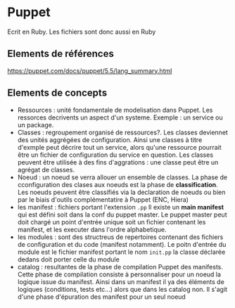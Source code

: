 Puppet
======


Ecrit en Ruby.
Les fichiers sont donc aussi en Ruby

## Elements de références

https://puppet.com/docs/puppet/5.5/lang_summary.html


## Elements de concepts

 - Ressources : unité fondamentale de modelisation dans Puppet. Les ressorces decrivents un aspect d'un systeme. Exemple : un service ou un package.
 - Classes :  regroupement organisé de ressources?. Les classes deviennet des unités aggrégées de configuration. Ainsi une classes à titre d'exmple peut décrire tout un service, alors qu'une ressource pourrait être un fichier de configuration du service en question. Les classes peuvent être utilisée à des fins d'aggrations  : une classe peut être un agrégat de classes.
 - Noeud :  un noeud se verra allouer un ensemble de classes. La phase de cconfiguration des clases aux noeuds est la phase de __classification__. Les noeuds peuvent être classifiés via la declaration de noeuds ou bien par le biais d'outils complémentatire à Puppet (ENC, Hiera)
 - les manifest :  fichiers portant l'extension `.pp` Il existe un __main manifest__ qui est défini soit dans la conf du puppet master. Le puppet master peut doit chargé un point d'entrée unique soit un fichier contenant les manifest, et les executer dans l'ordre alphabetique.
 - les modules :  sont des structreus de repertoires contenant des fichiers de configuration et du code (manifest notamment). Le poitn d'entrée du module est le fichier manifest portant le nom `init.pp` la classe déclarée dedans doit porter celle du module
 - catalog : resultantes de la phase de compilation Puppet des manifests. Cette phase de compilation consiste à personnaliser pour un noeud la logique issue du manifest. Ainsi dans un manifest il ya des éléments de logiques (conditions, tests etc...) alors que dans les catalog non. Il s'agit d'une phase d'épuration des manifest pour un seul noeud
